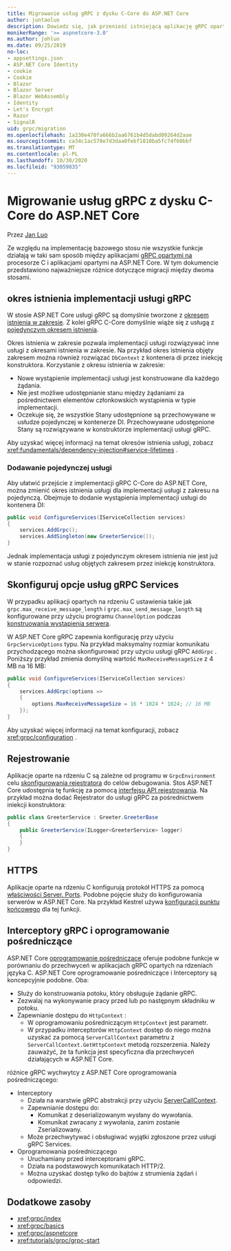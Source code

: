 ```yaml
---
title: Migrowanie usług gRPC z dysku C-Core do ASP.NET Core
author: juntaoluo
description: Dowiedz się, jak przenieść istniejącą aplikację gRPC opartą na procesorze C do uruchamiania na stosie ASP.NET Core.
monikerRange: '>= aspnetcore-3.0'
ms.author: johluo
ms.date: 09/25/2019
no-loc:
- appsettings.json
- ASP.NET Core Identity
- cookie
- Cookie
- Blazor
- Blazor Server
- Blazor WebAssembly
- Identity
- Let's Encrypt
- Razor
- SignalR
uid: grpc/migration
ms.openlocfilehash: 1a230e470fa666b2aa6761b4d5dabd09264d2aae
ms.sourcegitcommit: ca34c1ac578e7d3daa0febf1810ba5fc74f60bbf
ms.translationtype: MT
ms.contentlocale: pl-PL
ms.lasthandoff: 10/30/2020
ms.locfileid: "93059835"
---
```

# <a name="migrating-grpc-services-from-c-core-to-aspnet-core"></a>Migrowanie usług gRPC z dysku C-Core do ASP.NET Core

Przez [Jan Luo](https://github.com/juntaoluo)

Ze względu na implementację bazowego stosu nie wszystkie funkcje działają w taki sam sposób między aplikacjami [gRPC opartymi na](https://grpc.io/blog/grpc-stacks) procesorze C i aplikacjami opartymi na ASP.NET Core. W tym dokumencie przedstawiono najważniejsze różnice dotyczące migracji między dwoma stosami.

## <a name="grpc-service-implementation-lifetime"></a>okres istnienia implementacji usługi gRPC

W stosie ASP.NET Core usługi gRPC są domyślnie tworzone z [okresem istnienia w zakresie](xref:fundamentals/dependency-injection#service-lifetimes). Z kolei gRPC C-Core domyślnie wiąże się z usługą z [pojedynczym okresem istnienia](xref:fundamentals/dependency-injection#service-lifetimes).

Okres istnienia w zakresie pozwala implementacji usługi rozwiązywać inne usługi z okresami istnienia w zakresie. Na przykład okres istnienia objęty zakresem można również rozwiązać `DbContext` z kontenera di przez iniekcję konstruktora. Korzystanie z okresu istnienia w zakresie:

* Nowe wystąpienie implementacji usługi jest konstruowane dla każdego żądania.
* Nie jest możliwe udostępnianie stanu między żądaniami za pośrednictwem elementów członkowskich wystąpienia w typie implementacji.
* Oczekuje się, że wszystkie Stany udostępnione są przechowywane w usłudze pojedynczej w kontenerze DI. Przechowywane udostępnione Stany są rozwiązywane w konstruktorze implementacji usługi gRPC.

Aby uzyskać więcej informacji na temat okresów istnienia usługi, zobacz <xref:fundamentals/dependency-injection#service-lifetimes> .

### <a name="add-a-singleton-service"></a>Dodawanie pojedynczej usługi

Aby ułatwić przejście z implementacji gRPC C-Core do ASP.NET Core, można zmienić okres istnienia usługi dla implementacji usługi z zakresu na pojedynczą. Obejmuje to dodanie wystąpienia implementacji usługi do kontenera DI:

```csharp
public void ConfigureServices(IServiceCollection services)
{
    services.AddGrpc();
    services.AddSingleton(new GreeterService());
}
```

Jednak implementacja usługi z pojedynczym okresem istnienia nie jest już w stanie rozpoznać usług objętych zakresem przez iniekcję konstruktora.

## <a name="configure-grpc-services-options"></a>Skonfiguruj opcje usług gRPC Services

W przypadku aplikacji opartych na rdzeniu C ustawienia takie jak `grpc.max_receive_message_length` i `grpc.max_send_message_length` są konfigurowane przy użyciu programu `ChannelOption` podczas [konstruowania wystąpienia serwera](https://grpc.io/grpc/csharp/api/Grpc.Core.Server.html#Grpc_Core_Server__ctor_System_Collections_Generic_IEnumerable_Grpc_Core_ChannelOption__).

W ASP.NET Core gRPC zapewnia konfigurację przy użyciu `GrpcServiceOptions` typu. Na przykład maksymalny rozmiar komunikatu przychodzącego można skonfigurować przy użyciu usługi gRPC `AddGrpc` . Poniższy przykład zmienia domyślną wartość `MaxReceiveMessageSize` z 4 MB na 16 MB:

```csharp
public void ConfigureServices(IServiceCollection services)
{
    services.AddGrpc(options =>
    {
        options.MaxReceiveMessageSize = 16 * 1024 * 1024; // 16 MB
    });
}
```

Aby uzyskać więcej informacji na temat konfiguracji, zobacz <xref:grpc/configuration> .

## <a name="logging"></a>Rejestrowanie

Aplikacje oparte na rdzeniu C są zależne od programu w `GrpcEnvironment` celu [skonfigurowania rejestratora](https://grpc.io/grpc/csharp/api/Grpc.Core.GrpcEnvironment.html?q=size#Grpc_Core_GrpcEnvironment_SetLogger_Grpc_Core_Logging_ILogger_) do celów debugowania. Stos ASP.NET Core udostępnia tę funkcję za pomocą [interfejsu API rejestrowania](xref:fundamentals/logging/index). Na przykład można dodać Rejestrator do usługi gRPC za pośrednictwem iniekcji konstruktora:

```csharp
public class GreeterService : Greeter.GreeterBase
{
    public GreeterService(ILogger<GreeterService> logger)
    {
    }
}
```

## <a name="https"></a>HTTPS

Aplikacje oparte na rdzeniu C konfigurują protokół HTTPS za pomocą [właściwości Server. Ports](https://grpc.io/grpc/csharp/api/Grpc.Core.Server.html#Grpc_Core_Server_Ports). Podobne pojęcie służy do konfigurowania serwerów w ASP.NET Core. Na przykład Kestrel używa [konfiguracji punktu końcowego](xref:fundamentals/servers/kestrel#endpoint-configuration) dla tej funkcji.

## <a name="grpc-interceptors-vs-middleware"></a>Interceptory gRPC i oprogramowanie pośredniczące

ASP.NET Core [oprogramowanie pośredniczące](xref:fundamentals/middleware/index) oferuje podobne funkcje w porównaniu do przechwyceń w aplikacjach gRPC opartych na rdzeniach języka C. ASP.NET Core oprogramowanie pośredniczące i Interceptory są koncepcyjnie podobne. Oba:

* Służy do konstruowania potoku, który obsługuje żądanie gRPC.
* Zezwalaj na wykonywanie pracy przed lub po następnym składniku w potoku.
* Zapewnianie dostępu do `HttpContext` :
  * W oprogramowaniu pośredniczącym `HttpContext` jest parametr.
  * W przypadku interceptorów `HttpContext` dostęp do niego można uzyskać za pomocą `ServerCallContext` parametru z `ServerCallContext.GetHttpContext` metodą rozszerzenia. Należy zauważyć, że ta funkcja jest specyficzna dla przechwyceń działających w ASP.NET Core.

różnice gRPC wychwytcy z ASP.NET Core oprogramowania pośredniczącego:

* Interceptory
  * Działa na warstwie gRPC abstrakcji przy użyciu [ServerCallContext](https://grpc.io/grpc/csharp/api/Grpc.Core.ServerCallContext.html).
  * Zapewnianie dostępu do:
    * Komunikat z deserializowanym wysłany do wywołania.
    * Komunikat zwracany z wywołania, zanim zostanie Zserializowany.
  * Może przechwytywać i obsługiwać wyjątki zgłoszone przez usługi gRPC Services.
* Oprogramowania pośredniczącego
  * Uruchamiany przed interceptorami gRPC.
  * Działa na podstawowych komunikatach HTTP/2.
  * Można uzyskać dostęp tylko do bajtów z strumienia żądań i odpowiedzi.

## <a name="additional-resources"></a>Dodatkowe zasoby

* <xref:grpc/index>
* <xref:grpc/basics>
* <xref:grpc/aspnetcore>
* <xref:tutorials/grpc/grpc-start>
